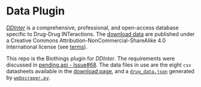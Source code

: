 # Data Plugin

[_DDInter_](http://ddinter.scbdd.com/) is a comprehensive, professional, and open-access database specific to Drug-Drug INTeractions. The [download data](http://ddinter.scbdd.com/download/) are published under a Creative Commons Attribution-NonCommercial-ShareAlike 4.0 International license (see [terms](http://ddinter.scbdd.com/terms/)).

This repo is the Biothings plugin for _DDInter_. The requirements were discussed in [pending.api - Issue#68](https://github.com/biothings/pending.api/issues/68). The data files in use are the eight `csv` datasheets available in the [download page](http://ddinter.scbdd.com/download/), and a [`drug_data.json`](drug_data.json) generated by [`webscraper.py`](webscraper.py).
